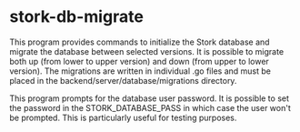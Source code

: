 # stork-db-migrate

This program provides commands to initialize the Stork database and migrate the
database between selected versions. It is possible to migrate both up (from
lower to upper version) and down (from upper to lower version). The migrations
are written in individual .go files and must be placed in the
backend/server/database/migrations directory.

This program prompts for the database user password. It is possible to set
the password in the STORK_DATABASE_PASS in which case the user won't be
prompted. This is particularly useful for testing purposes.


